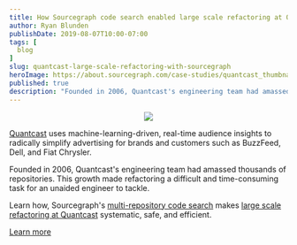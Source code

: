 ```yaml
---
title: How Sourcegraph code search enabled large scale refactoring at Quantcast
author: Ryan Blunden
publishDate: 2019-08-07T10:00-07:00
tags: [
  blog
]
slug: quantcast-large-scale-refactoring-with-sourcegraph
heroImage: https://about.sourcegraph.com/case-studies/quantcast_thumbnail_500x500px-generic.jpg
published: true
description: "Founded in 2006, Quantcast's engineering team had amassed thousands of repositories. Learn how after deploying Sourcegraph, Quantcast was able to do major refactors with confidence."
---
```


<p style="text-align: center">
  <img src="/case-studies/quantcast_1200x630-generic.jpg" />
</p>

[Quantcast](https://www.quantcast.com) uses machine-learning-driven, real-time audience insights to radically simplify advertising for brands and customers such as BuzzFeed, Dell, and Fiat Chrysler.

Founded in 2006, Quantcast's engineering team had amassed thousands of repositories. This growth made refactoring a difficult and time-consuming task for an unaided engineer to tackle.

Learn how, Sourcegraph's [multi-repository code search](/product/code-search-navigation) makes [large scale refactoring at Quantcast](/case-studies/quantcast) systematic, safe, and efficient.

<a href="/case-studies/quantcast" class="btn btn-primary mt-4">Learn more</a>
